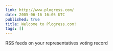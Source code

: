 ```yaml
---
link: http://www.plogress.com/
date: 2005-06-16 16:05 UTC
published: true
title: Welcome to Plogress.com!
tags: []
---
```


RSS feeds on your representatives voting record
